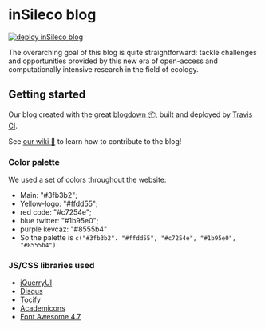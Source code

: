# inSileco blog
[![deploy inSileco blog](https://github.com/inSileco/inSileco.github.io/workflows/deploy%20inSileco%20blog/badge.svg)](https://github.com/inSileco/inSileco.github.io/actions)

The overarching goal of this blog is quite straightforward: tackle challenges
and opportunities provided by this new era of open-access and computationally
intensive research in the field of ecology.



## Getting started

Our blog created with the great [blogdown :package:](https://bookdown.org/yihui/blogdown/), built and deployed by [Travis CI](https://travis-ci.org/inSileco/inSileco.github.io.svg?branch=dev).

See [our wiki :book:](https://github.com/inSileco/inSileco.github.io/wiki/GetStarted) to learn how to contribute to the blog!



### Color palette

We used a set of colors throughout the website:

- Main: "#3fb3b2";
- Yellow-logo: "#ffdd55";
- red code: "#c7254e";
- blue twitter: "#1b95e0";
- purple kevcaz: "#8555b4"
- So the palette is `c("#3fb3b2". "#ffdd55", "#c7254e", "#1b95e0", "#8555b4")`



### JS/CSS libraries used

- [jQuerryUI](https://jqueryui.com/)
- [Disqus](https://disqus.com/)
- [Tocify](http://gregfranko.com/jquery.tocify.js/)
- [Academicons](https://jpswalsh.github.io/academicons/)
- [Font Awesome 4.7](https://fontawesome.com/v4.7.0/)
